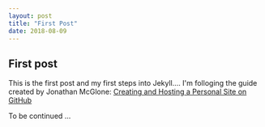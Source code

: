 ```yaml
---
layout: post
title: "First Post"
date: 2018-08-09
---
```


First post
----------

This is the first post and my first steps into Jekyll.... I'm folloging the guide created by Jonathan McGlone: [Creating and Hosting a Personal Site on GitHub](http://jmcglone.com/guides/github-pages/)

To be continued ...

